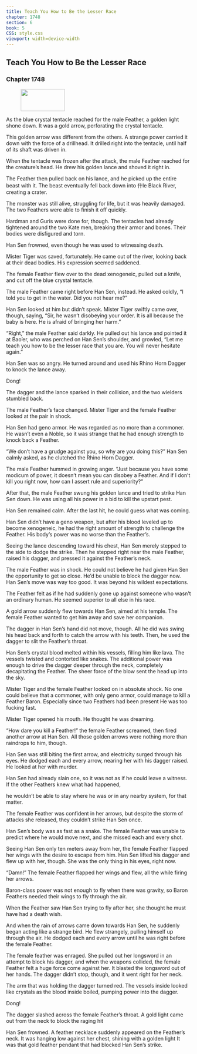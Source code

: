 ```yaml
---
title: Teach You How to Be the Lesser Race
chapter: 1748
section: 6
book: 5
CSS: style.css
viewport: width=device-width
---
```


## Teach You How to Be the Lesser Race

### Chapter 1748

<figure>
	<img src="../Images/gem.gif" alt="" id="gem" width="120" height="60" />
</figure>

As the blue crystal tentacle reached for the male Feather, a golden light shone down. It was a gold arrow, perforating the crystal tentacle.

This golden arrow was different from the others. A strange power carried it down with the force of a drillhead. It drilled right into the tentacle, until half of its shaft was driven in.

When the tentacle was frozen after the attack, the male Feather reached for the creature’s head. He drew his golden lance and shoved it right in.

The Feather then pulled back on his lance, and he picked up the entire beast with it. The beast eventually fell back down into 什le Black River, creating a crater.

The monster was still alive, struggling for life, but it was heavily damaged. The two Feathers were able to finish it off quickly.

Hardman and Guris were done for, though. The tentacles had already tightened around the two Kate men, breaking their armor and bones. Their bodies were disfigured and torn.

Han Sen frowned, even though he was used to witnessing death.

Mister Tiger was saved, fortunately. He came out of the river, looking back at their dead bodies. His expression seemed saddened.

The female Feather flew over to the dead xenogeneic, pulled out a knife, and cut off the blue crystal tentacle.

The male Feather came right before Han Sen, instead. He asked coldly, “I told you to get in the water. Did you not hear me?”

Han Sen looked at him but didn’t speak. Mister Tiger swiftly came over, though, saying, “Sir, he wasn’t disobeying your order. It is all because the baby is here. He is afraid of bringing her harm.”

“Right,” the male Feather said darkly. He pulled out his lance and pointed it at Bao’er, who was perched on Han Sen’s shoulder, and growled, “Let me teach you how to be the lesser race that you are. You will never hesitate again.”

Han Sen was so angry. He turned around and used his Rhino Horn Dagger to knock the lance away.

Dong!

The dagger and the lance sparked in their collision, and the two wielders stumbled back.

The male Feather’s face changed. Mister Tiger and the female Feather looked at the pair in shock.

Han Sen had geno armor. He was regarded as no more than a commoner. He wasn’t even a Noble, so it was strange that he had enough strength to knock back a Feather.

“We don’t have a grudge against you, so why are you doing this?” Han Sen calmly asked, as he clutched the Rhino Horn Dagger.

The male Feather hummed in growing anger. “Just because you have some modicum of power, it doesn’t mean you can disobey a Feather. And if I don’t kill you right now, how can I assert rule and superiority?”

After that, the male Feather swung his golden lance and tried to strike Han Sen down. He was using all his power in a bid to kill the upstart pest.

Han Sen remained calm. After the last hit, he could guess what was coming.

Han Sen didn’t have a geno weapon, but after his blood leveled up to become xenogeneic, he had the right amount of strength to challenge the Feather. His body’s power was no worse than the Feather’s.

Seeing the lance descending toward his chest, Han Sen merely stepped to the side to dodge the strike. Then he stepped right near the male Feather, raised his dagger, and pressed it against the Feather’s neck.

The male Feather was in shock. He could not believe he had given Han Sen the opportunity to get so close. He’d be unable to block the dagger now. Han Sen’s move was way too good. It was beyond his wildest expectations.

The Feather felt as if he had suddenly gone up against someone who wasn’t an ordinary human. He seemed superior to all else in his race.

A gold arrow suddenly flew towards Han Sen, aimed at his temple. The female Feather wanted to get him away and save her companion.

The dagger in Han Sen’s hand did not move, though. All he did was swing his head back and forth to catch the arrow with his teeth. Then, he used the dagger to slit the Feather’s throat.

Han Sen’s crystal blood melted within his vessels, filling him like lava. The vessels twisted and contorted like snakes. The additional power was enough to drive the dagger deeper through the neck, completely decapitating the Feather. The sheer force of the blow sent the head up into the sky.

Mister Tiger and the female Feather looked on in absolute shock. No one could believe that a commoner, with only geno armor, could manage to kill a Feather Baron. Especially since two Feathers had been present He was too fucking fast.

Mister Tiger opened his mouth. He thought he was dreaming.

“How dare you kill a Feather!” the female Feather screamed, then fired another arrow at Han Sen. All those golden arrows were nothing more than raindrops to him, though.

Han Sen was still biting the first arrow, and electricity surged through his eyes. He dodged each and every arrow, nearing her with his dagger raised. He looked at her with murder.

Han Sen had already slain one, so it was not as if he could leave a witness. If the other Feathers knew what had happened,

he wouldn’t be able to stay where he was or in any nearby system, for that matter.

The female Feather was confident in her arrows, but despite the storm of attacks she released, they couldn’t strike Han Sen once.

Han Sen’s body was as fast as a snake. The female Feather was unable to predict where he would move next, and she missed each and every shot.

Seeing Han Sen only ten meters away from her, the female Feather flapped her wings with the desire to escape from him. Han Sen lifted his dagger and flew up with her, though. She was the only thing in his eyes, right now.

“Damn!” The female Feather flapped her wings and flew, all the while firing her arrows.

Baron-class power was not enough to fly when there was gravity, so Baron Feathers needed their wings to fly through the air.

When the Feather saw Han Sen trying to fly after her, she thought he must have had a death wish.

And when the rain of arrows came down towards Han Sen, he suddenly began acting like a strange bird. He flew strangely, pulling himself up through the air. He dodged each and every arrow until he was right before the female Feather.

The female feather was enraged. She pulled out her longsword in an attempt to block his dagger, and when the weapons collided, the female Feather felt a huge force come against her. It blasted the longsword out of her hands. The dagger didn’t stop, though, and it went right for her neck.

The arm that was holding the dagger turned red. The vessels inside looked like crystals as the blood inside boiled, pumping power into the dagger.

Dong!

The dagger slashed across the female Feather’s throat. A gold light came out from the neck to block the raging hit

Han Sen frowned. A feather necklace suddenly appeared on the Feather’s neck. It was hanging low against her chest, shining with a golden light It was that gold feather pendant that had blocked Han Sen’s strike.